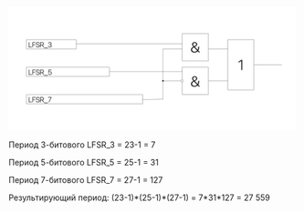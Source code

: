 ﻿![](Scheme.png)

Период 3-битового LFSR\_3 = 23-1 = 7

Период 5-битового LFSR\_5 = 25-1 = 31

Период 7-битового LFSR\_7 = 27-1 = 127

Результирующий период: (23-1)\*(25-1)\*(27-1) = 7\*31\*127 = 27 559



